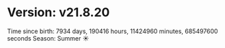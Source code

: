 # Version: v21.8.20
Time since birth: 7934 days, 190416 hours, 11424960 minutes, 685497600 seconds
Season: Summer ☀️
